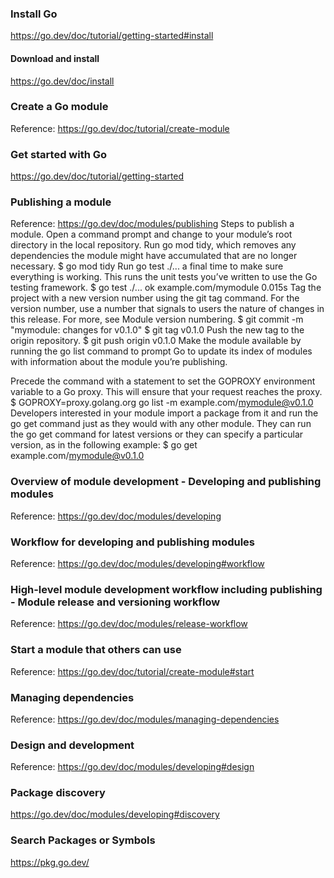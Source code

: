 ### Install Go
https://go.dev/doc/tutorial/getting-started#install

#### Download and install
https://go.dev/doc/install

### Create a Go module
Reference: https://go.dev/doc/tutorial/create-module

### Get started with Go
https://go.dev/doc/tutorial/getting-started

### Publishing a module 
Reference: https://go.dev/doc/modules/publishing
Steps to publish a module.
Open a command prompt and change to your module’s root directory in the local repository.
Run go mod tidy, which removes any dependencies the module might have accumulated that are no longer necessary.
    $ go mod tidy
Run go test ./... a final time to make sure everything is working.
This runs the unit tests you’ve written to use the Go testing framework.
    $ go test ./...
    ok      example.com/mymodule       0.015s
Tag the project with a new version number using the git tag command.
For the version number, use a number that signals to users the nature of changes in this release. For more, see Module version numbering.
    $ git commit -m "mymodule: changes for v0.1.0"
    $ git tag v0.1.0
Push the new tag to the origin repository.
    $ git push origin v0.1.0
Make the module available by running the go list command to prompt Go to update its index of modules with information about the module you’re publishing.

Precede the command with a statement to set the GOPROXY environment variable to a Go proxy. This will ensure that your request reaches the proxy.
    $ GOPROXY=proxy.golang.org go list -m example.com/mymodule@v0.1.0
Developers interested in your module import a package from it and run the go get command just as they would with any other module. They can run the go get command for latest versions or they can specify a particular version, as in the following example:
    $ go get example.com/mymodule@v0.1.0

### Overview of module development - Developing and publishing modules 
Reference: https://go.dev/doc/modules/developing

### Workflow for developing and publishing modules
Reference: https://go.dev/doc/modules/developing#workflow

### High-level module development workflow including publishing - Module release and versioning workflow
Reference: https://go.dev/doc/modules/release-workflow

### Start a module that others can use
Reference: https://go.dev/doc/tutorial/create-module#start



### Managing dependencies
Reference: https://go.dev/doc/modules/managing-dependencies

### Design and development
Reference: https://go.dev/doc/modules/developing#design

### Package discovery
https://go.dev/doc/modules/developing#discovery

### Search Packages or Symbols
https://pkg.go.dev/

